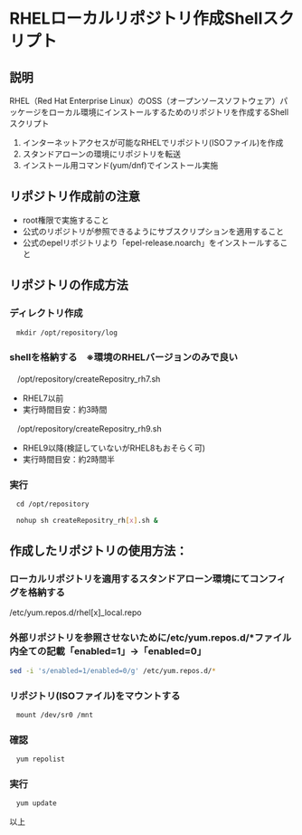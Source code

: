 # RHELローカルリポジトリ作成Shellスクリプト

## 説明
RHEL（Red Hat Enterprise Linux）のOSS（オープンソースソフトウェア）パッケージをローカル環境にインストールするためのリポジトリを作成するShellスクリプト

1. インターネットアクセスが可能なRHELでリポジトリ(ISOファイル)を作成
2. スタンドアローンの環境にリポジトリを転送
3. インストール用コマンド(yum/dnf)でインストール実施

## リポジトリ作成前の注意
- root権限で実施すること
- 公式のリポジトリが参照できるようにサブスクリプションを適用すること
- 公式のepelリポジトリより「epel-release.noarch」をインストールすること

## リポジトリの作成方法
### ディレクトリ作成
```sh
　mkdir /opt/repository/log
```

### shellを格納する　※環境のRHELバージョンのみで良い
　/opt/repository/createRepositry_rh7.sh
  - RHEL7以前 
  - 実行時間目安：約3時間
 
　/opt/repository/createRepositry_rh9.sh
  - RHEL9以降(検証していないがRHEL8もおそらく可)
  - 実行時間目安：約2時間半
    
 
### 実行
```sh
　cd /opt/repository
```
```sh
　nohup sh createRepositry_rh[x].sh &
```

## 作成したリポジトリの使用方法：
### ローカルリポジトリを適用するスタンドアローン環境にてコンフィグを格納する
 /etc/yum.repos.d/rhel[x]_local.repo
 
### 外部リポジトリを参照させないために/etc/yum.repos.d/*ファイル内全ての記載「enabled=1」→「enabled=0」
```sh
sed -i 's/enabled=1/enabled=0/g' /etc/yum.repos.d/*
```

### リポジトリ(ISOファイル)をマウントする
```sh
　mount /dev/sr0 /mnt
```
### 確認
```sh
　yum repolist
```
### 実行
```sh
　yum update
```
以上
